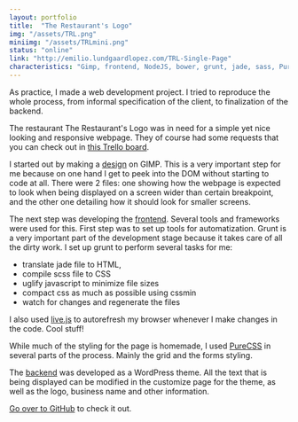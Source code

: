 ```yaml
---
layout: portfolio
title:  "The Restaurant's Logo"
img: "/assets/TRL.png"
miniimg: "/assets/TRLmini.png"
status: "online"
link: "http://emilio.lundgaardlopez.com/TRL-Single-Page"
characteristics: "Gimp, frontend, NodeJS, bower, grunt, jade, sass, PureCSS, responsiveness, git"
---
```


As practice, I made a web development project. I tried to reproduce the whole process, from informal specification of the client, to finalization of the backend.

The restaurant The Restaurant's Logo was in need for a simple yet nice looking and responsive webpage. They of course had some requests that you can check out in [this Trello board](https://trello.com/b/5MUIudjz/the-restaurant-s-logo-single-page).

I started out by making a [design](https://github.com/emilioidk/TRL-Single-Page/tree/master/design) on GIMP. This is a very important step for me because on one hand I get to peek into the DOM without starting to code at all. There were 2 files: one showing how the webpage is expected to look when being displayed on a screen wider than certain breakpoint, and the other one detailing how it should look for smaller screens.

The next step was developing the [frontend](https://github.com/emilioidk/TRL-Single-Page/tree/master/frontend). Several tools and frameworks were used for this. First step was to set up tools for automatization. Grunt is a very important part of the development stage because it takes care of all the dirty work. I set up grunt to perform several tasks for me:

- translate jade file to HTML,
- compile scss file to CSS
- uglify javascript to minimize file sizes
- compact css as much as possible using cssmin
- watch for changes and regenerate the files

I also used [live.js](http://livejs.com/) to autorefresh my browser whenever I make changes in the code. Cool stuff!

While much of the styling for the page is homemade, I used [PureCSS](http://purecss.io/) in several parts of the process. Mainly the grid and the forms styling.

The [backend](https://github.com/emilioidk/TRL-Single-Page/tree/master/backend) was developed as a WordPress theme. All the text that is being displayed can be modified in the customize page for the theme, as well as the logo, business name and other information.

[Go over to GitHub](https://github.com/emilioidk/TRL-Single-Page) to check it out.
